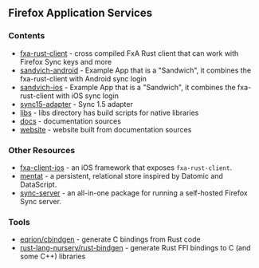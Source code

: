 ## Firefox Application Services

### Contents

* [fxa-rust-client](fxa-rust-client) - cross compiled FxA Rust client that can work with Firefox Sync keys and more 
* [sandvich-android](sandvich-ios) - Example App that is a "Sandwich", it combines the fxa-rust-client with Android sync login
* [sandvich-ios](sandvich-ios) - Example App that is a "Sandwich", it combines the fxa-rust-client with iOS sync login
* [sync15-adapter](sync15-adapter) - Sync 1.5 adapter
* [libs](libs) - libs directory has build scripts for native libraries
* [docs](docs) - documentation sources 
* [website](website) - website built from documentation sources


### Other Resources

* [fxa-client-ios](https://github.com/eoger/fxa-client-ios) - an iOS framework that exposes `fxa-rust-client`.
* [mentat](https://github.com/mozilla/mentat) - a persistent, relational store inspired by Datomic and DataScript.
* [sync-server](https://github.com/mozilla-services/syncserver) - an all-in-one package for running a self-hosted Firefox Sync server.

### Tools

* [eqrion/cbindgen](https://github.com/eqrion/cbindgen) - generate C bindings from Rust code
* [rust-lang-nursery/rust-bindgen](https://github.com/rust-lang-nursery/rust-bindgen) - generate Rust FFI bindings to C (and some C++) libraries
